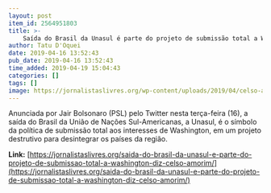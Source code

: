 ```yaml
---
layout: post
item_id: 2564951803
title: >-
    Saída do Brasil da Unasul é parte do projeto de submissão total a Washington, diz Celso Amorim
author: Tatu D'Oquei
date: 2019-04-16 13:52:43
pub_date: 2019-04-16 13:52:43
time_added: 2019-04-19 15:04:43
categories: []
tags: []
image: https://jornalistaslivres.org/wp-content/uploads/2019/04/celso-amorim.jpg
---
```


Anunciada por Jair Bolsonaro (PSL) pelo Twitter nesta terça-feira (16), a saída do Brasil da União de Nações Sul-Americanas, a Unasul, é o símbolo da política de submissão total aos interesses de Washington, em um projeto destrutivo para desintegrar os países da região.

**Link:** [https://jornalistaslivres.org/saida-do-brasil-da-unasul-e-parte-do-projeto-de-submissao-total-a-washington-diz-celso-amorim/](https://jornalistaslivres.org/saida-do-brasil-da-unasul-e-parte-do-projeto-de-submissao-total-a-washington-diz-celso-amorim/)


